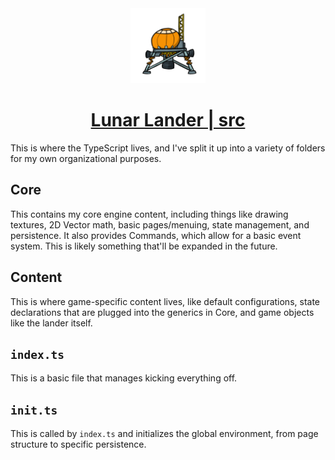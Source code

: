 <div align="center">
    <a href="https://hhenrichsen.github.io/lunar-lander">
        <img src="assets/Lander.png?raw=true" width="120">
        <h1>Lunar Lander | src</h1>
    </a>
</div>

This is where the TypeScript lives, and I've split it up into a variety of 
folders for my own organizational purposes.

## Core
This contains my core engine content, including things like drawing textures,
2D Vector math, basic pages/menuing, state management, and persistence. It also
provides Commands, which allow for a basic event system. This is likely 
something that'll be expanded in the future.

## Content
This is where game-specific content lives, like default configurations, state
declarations that are plugged into the generics in Core, and game objects like
the lander itself.

## `index.ts`
This is a basic file that manages kicking everything off.

## `init.ts`
This is called by `index.ts` and initializes the global environment, from page
structure to specific persistence.